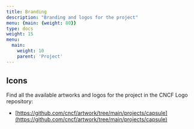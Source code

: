 ```yaml
---
title: Branding
description: "Branding and logos for the project"
menu: {main: {weight: 80}}
type: docs
weight: 15
menu:
  main:
    weight: 10
    parent: 'Project'
---
```




## Icons

Find all the available artworks and logos for the project in the CNCF Logo repository:

 * [https://github.com/cncf/artwork/tree/main/projects/capsule](https://github.com/cncf/artwork/tree/main/projects/capsule)
